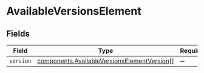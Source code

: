 # AvailableVersionsElement


## Fields

| Field                                                                                                      | Type                                                                                                       | Required                                                                                                   | Description                                                                                                |
| ---------------------------------------------------------------------------------------------------------- | ---------------------------------------------------------------------------------------------------------- | ---------------------------------------------------------------------------------------------------------- | ---------------------------------------------------------------------------------------------------------- |
| `version`                                                                                                  | [components.AvailableVersionsElementVersion](../../models/components/availableversionselementversion.md)[] | :heavy_minus_sign:                                                                                         | N/A                                                                                                        |